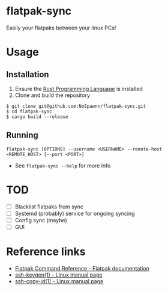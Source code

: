 # flatpak-sync

Easily your flatpaks between your linux PCs!

# Usage

## Installation

1. Ensure the [Rust Programming Language](https://www.rust-lang.org/) is installed
2. Clone and build the repository

```shell
$ git clone git@github.com:NoSpawnn/flatpak-sync.git
$ cd flatpak-sync
$ cargo build --release
```

## Running

```shell
flatpak-sync [OPTIONS] --username <USERNAME> --remote-host <REMOTE_HOST> [--port <PORT>]
```

- See `flatpak-sync --help` for more info

# TOD

- [ ] Blacklist flatpaks from sync
- [ ] Systemd (probably) service for ongoing syncing
- [ ] Config sync (maybe)
- [ ] GUI

# Reference links

- [Flatpak Command Reference - Flatpak documentation](https://docs.flatpak.org/en/latest/flatpak-command-reference.html)
- [ssh-keygen(1) - Linux manual page](https://www.man7.org/linux/man-pages/man1/ssh-keygen.1.html)
- [ssh-copy-id(1) - Linux manual page](https://www.man7.org/linux/man-pages/man1/ssh-copy-id.1.html)
